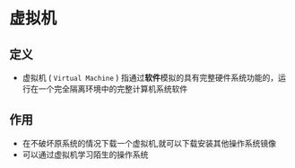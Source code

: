 # 虚拟机

## 定义

+ 虚拟机 ( `Virtual Machine` ) 指通过**软件**模拟的具有完整硬件系统功能的，运行在一个完全隔离环境中的完整计算机系统软件

## 作用

+ 在不破坏原系统的情况下载一个虚拟机,就可以下载安装其他操作系统镜像
+ 可以通过虚拟机学习陌生的操作系统
